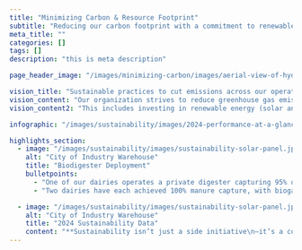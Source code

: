 ```yaml
---
title: "Minimizing Carbon & Resource Footprint"
subtitle: "Reducing our carbon footprint with a commitment to renewable energy and technology"
meta_title: ""
categories: []
tags: []
description: "this is meta description"

page_header_image: "/images/minimizing-carbon/images/aerial-view-of-hydrogen-energy-truck.jpg"

vision_title: "Sustainable practices to cut emissions across our operations"
vision_content: "Our organization strives to reduce greenhouse gas emissions and optimize resource use throughout all its operations—across dairies, manufacturing plants, and supply chain partners."
vision_content2: "This includes investing in renewable energy (solar and bio-gas), improving energy efficiency, and encouraging responsible feed sourcing that shrinks the overall carbon footprint.\n\nBy continually measuring, bench marking, and innovating around energy and emissions, we’ve built long-term resilience while staying true to our commitment to producing wholesome dairy products sustainably."

infographic: "/images/sustainability/images/2024-performance-at-a-glance.png"

highlights_section:
  - image: "/images/sustainability/images/sustainability-solar-panel.jpg"
    alt: "City of Industry Warehouse"
    title: "Biodigester Deployment"
    bulletpoints:
      - "One of our dairies operates a private digester capturing 95% of flush manure methane—total methane captured avoids 36,105 mt CO₂e annually—and produces biogas that avoids 9,794 mt CO₂e when used for on-site power, generating LCFS & RIN credits."
      - "Two dairies have each achieved 100% manure capture, with biogas used for on-site power or pipeline injection."

  - image: "/images/sustainability/images/sustainability-solar-panel.jpg"
    alt: "City of Industry Warehouse"
    title: "2024 Sustainability Data"
    content: "**Sustainability isn’t just a side initiative\n—it’s a core part of how we operate every day.**\n\n\nIn 2024, we made major strides by reducing our total greenhouse gas (GHG) footprint to __**800,041 metric tons of CO₂e**__, with the majority tied to on-farm activities and supply chain inputs.\n\nThrough targeted action like methane capture, renewable energy use, and composting—we’ve avoided over __**49,000 metric tons of CO₂e**__."
---
```

